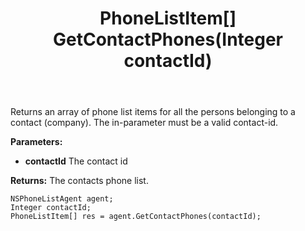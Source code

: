 ﻿---
uid: crmscript_ref_NSPhoneListAgent_GetContactPhones
title: PhoneListItem[] GetContactPhones(Integer contactId)
intellisense: NSPhoneListAgent.GetContactPhones
keywords: NSPhoneListAgent, GetContactPhones
so.topic: reference
---

Returns an array of phone list items for all the persons belonging to a contact (company). The in-parameter must be a valid contact-id.

**Parameters:**
 - **contactId** The contact id

**Returns:** The contacts phone list.

```crmscript
NSPhoneListAgent agent;
Integer contactId;
PhoneListItem[] res = agent.GetContactPhones(contactId);
```

